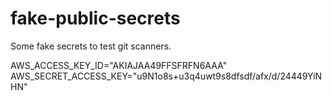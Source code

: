 # fake-public-secrets
Some fake secrets to test git scanners.

AWS_ACCESS_KEY_ID="AKIAJAA49FFSFRFN6AAA"
AWS_SECRET_ACCESS_KEY="u9N1o8s+u3q4uwt9s8dfsdf/afx/d/24449YiNHN"

